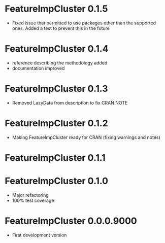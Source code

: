 # FeatureImpCluster 0.1.5

* Fixed issue that permitted to use packages other than the supported ones. Added a test to prevent this in the future

# FeatureImpCluster 0.1.4

* reference describing the methodology added 
* documentation improved

# FeatureImpCluster 0.1.3

* Removed LazyData from description to fix CRAN NOTE

# FeatureImpCluster 0.1.2

* Making FeatureImpCluster ready for CRAN (fixing warnings and notes)

# FeatureImpCluster 0.1.1

# FeatureImpCluster 0.1.0

* Major refactoring
* 100% test coverage

# FeatureImpCluster 0.0.0.9000

* First development version
